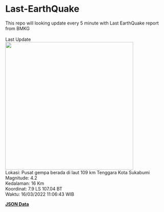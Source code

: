 # Last-EarthQuake
This repo will looking update every 5 minute with Last EarthQuake report from BMKG
<br>
<br>
Last Update
<br>
<img src="https://ews.bmkg.go.id/TEWS/data/20220316110643.mmi.jpg" width="400"/>
<br>
Lokasi: Pusat gempa berada di laut 109 km Tenggara Kota Sukabumi <br>
Magnitude: 4.2 <br>
Kedalaman: 16 Km <br>
Koordinat: 7.9 LS 107.04 BT <br>
Waktu: 16/03/2022 11:06:43 WIB <br>

<a href="./data/data.json">**JSON Data**</a>
